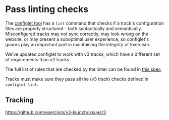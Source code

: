 # Pass linting checks

The [configlet tool](https://github.com/exercism/configlet) has a `lint` command that checks if a track's configuration files are properly structured - both syntactically and semantically. Misconfigured tracks may not sync correctly, may look wrong on the website, or may present a suboptimal user experience, so configlet's guards play an important part in maintaining the integrity of Exercism.

We've updated configlet to work with v3 tracks, which have a different set of requirements than v2 tracks.

The full list of rules that are checked by the linter can be found in [this spec](https://github.com/exercism/v3-docs/blob/master/anatomy/tracks/configlet/linting.md).

Tracks must make sure they pass all the (v3 track) checks defined in `configlet lint`.

## Tracking

https://github.com/exercism/v3-launch/issues/3

